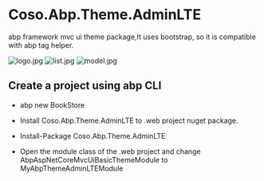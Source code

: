 # Coso.Abp.Theme.AdminLTE
abp framework mvc ui theme package,It uses bootstrap, so it is compatible with abp tag helper.

![logo.jpg](https://github.com/csr2/MyAbp/blob/master/images/login.png)
![list.jpg](https://github.com/csr2/MyAbp/blob/master/images/list.png)
![model.jpg](https://github.com/csr2/MyAbp/blob/master/images/model.png)


## Create a project using abp CLI

* abp new BookStore

* Install Coso.Abp.Theme.AdminLTE to .web project nuget package.

* Install-Package Coso.Abp.Theme.AdminLTE

* Open the module class of the .web project and change AbpAspNetCoreMvcUiBasicThemeModule to MyAbpThemeAdminLTEModule
